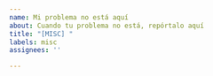 ```yaml
---
name: Mi problema no está aquí
about: Cuando tu problema no está, repórtalo aquí
title: "[MISC] "
labels: misc
assignees: ''

---
```



